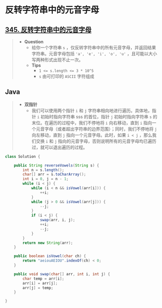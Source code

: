 # 反转字符串中的元音字母

## [345. 反转字符串中的元音字母](https://leetcode.cn/problems/reverse-vowels-of-a-string/)

> - **Question**
>   - 给你一个字符串 `s` ，仅反转字符串中的所有元音字母，并返回结果字符串。元音字母包括 `'a', 'e', 'i', 'o', 'u'` ，且可能以大小写两种形式出现不止一次。
>   - **Tips**
>     - `1 <= s.length <= 3 * 10^5`
>     - `s` 由可打印的 `ASCII` 字符组成

## Java

> - **双指针**
>   - 我们可以使用两个指针 `i` 和 `j` 字符串相向地进行遍历。具体地，指针 `i` 初始时指向字符串 sss 的首位，指针 `j` 初始时指向字符串 `s` 的末位。在遍历的过程中，我们不停地将 `i` 向右移动，直到 `i` 指向一个元音字母（或者超出字符串的边界范围）；同时，我们不停地将 `j` 向左移动，直到 `j` 指向一个元音字母。此时，如果 `i < j` ，那么我们交换 `i` 和 `j` 指向的元音字母，否则说明所有的元音字母均已遍历过，就可以退出遍历的过程。

```java
class Solution {

    public String reverseVowels(String s) {
        int n = s.length();
        char[] arr = s.toCharArray();
        int i = 0, j = n - 1;
        while (i < j) {
            while (i < n && isVowel(arr[i])) {
                ++i;
            }
            while (j > 0 && isVowel(arr[j])) {
                --j;
            }
            if (i < j) {
                swap(arr, i, j);
                ++i;
                --j;
            }
        }
        return new String(arr);
    }

    public boolean isVowel(char ch) {
        return "aeiouAEIOU".indexOf(ch) < 0;
    }

    public void swap(char[] arr, int i, int j) {
        char temp = arr[i];
        arr[i] = arr[j];
        arr[j] = temp;
    }

}
```
